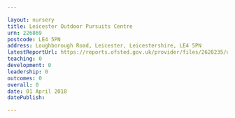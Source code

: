 ```yaml
---

layout: nursery
title: Leicester Outdoor Pursuits Centre
urn: 226869
postcode: LE4 5PN
address: Loughborough Road, Leicester, Leicestershire, LE4 5PN
latestReportUrl: https://reports.ofsted.gov.uk/provider/files/2628235/urn/226869.pdf
teaching: 0
development: 0
leadership: 0
outcomes: 0
overall: 0
date: 01 April 2018 
datePublish: 

---
```

